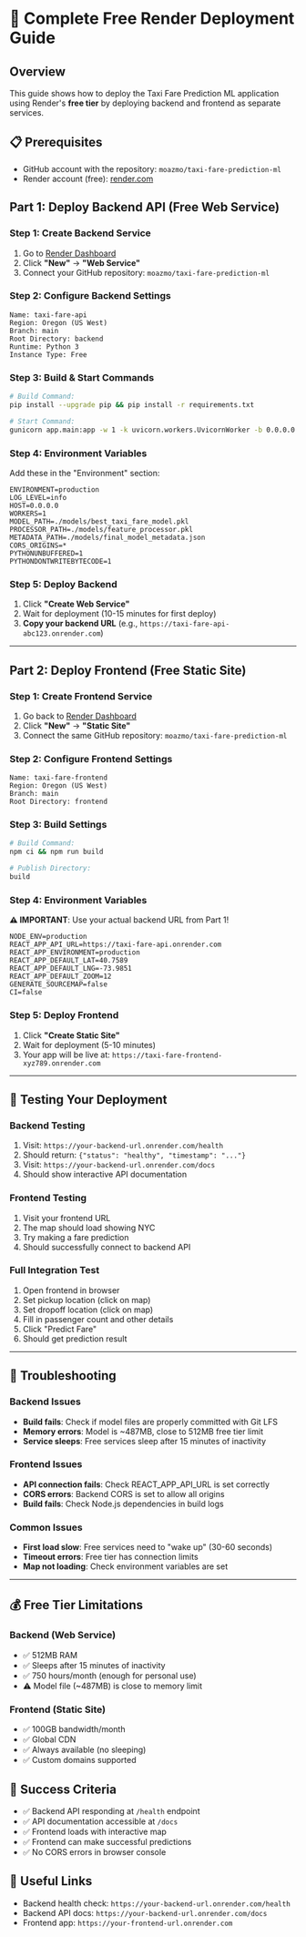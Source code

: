 # 🚀 Complete Free Render Deployment Guide

## Overview
This guide shows how to deploy the Taxi Fare Prediction ML application using Render's **free tier** by deploying backend and frontend as separate services.

## 📋 Prerequisites
- GitHub account with the repository: `moazmo/taxi-fare-prediction-ml`
- Render account (free): [render.com](https://render.com)

## Part 1: Deploy Backend API (Free Web Service)

### Step 1: Create Backend Service
1. Go to [Render Dashboard](https://dashboard.render.com)
2. Click **"New"** → **"Web Service"**
3. Connect your GitHub repository: `moazmo/taxi-fare-prediction-ml`

### Step 2: Configure Backend Settings
```
Name: taxi-fare-api
Region: Oregon (US West)
Branch: main
Root Directory: backend
Runtime: Python 3
Instance Type: Free
```

### Step 3: Build & Start Commands
```bash
# Build Command:
pip install --upgrade pip && pip install -r requirements.txt

# Start Command:
gunicorn app.main:app -w 1 -k uvicorn.workers.UvicornWorker -b 0.0.0.0:$PORT --timeout 120
```

### Step 4: Environment Variables
Add these in the "Environment" section:
```
ENVIRONMENT=production
LOG_LEVEL=info
HOST=0.0.0.0
WORKERS=1
MODEL_PATH=./models/best_taxi_fare_model.pkl
PROCESSOR_PATH=./models/feature_processor.pkl
METADATA_PATH=./models/final_model_metadata.json
CORS_ORIGINS=*
PYTHONUNBUFFERED=1
PYTHONDONTWRITEBYTECODE=1
```

### Step 5: Deploy Backend
1. Click **"Create Web Service"**
2. Wait for deployment (10-15 minutes for first deploy)
3. **Copy your backend URL** (e.g., `https://taxi-fare-api-abc123.onrender.com`)

---

## Part 2: Deploy Frontend (Free Static Site)

### Step 1: Create Frontend Service
1. Go back to [Render Dashboard](https://dashboard.render.com)
2. Click **"New"** → **"Static Site"**
3. Connect the same GitHub repository: `moazmo/taxi-fare-prediction-ml`

### Step 2: Configure Frontend Settings
```
Name: taxi-fare-frontend
Region: Oregon (US West)
Branch: main
Root Directory: frontend
```

### Step 3: Build Settings
```bash
# Build Command:
npm ci && npm run build

# Publish Directory:
build
```

### Step 4: Environment Variables
**⚠️ IMPORTANT**: Use your actual backend URL from Part 1!

```
NODE_ENV=production
REACT_APP_API_URL=https://taxi-fare-api.onrender.com
REACT_APP_ENVIRONMENT=production
REACT_APP_DEFAULT_LAT=40.7589
REACT_APP_DEFAULT_LNG=-73.9851
REACT_APP_DEFAULT_ZOOM=12
GENERATE_SOURCEMAP=false
CI=false
```

### Step 5: Deploy Frontend
1. Click **"Create Static Site"**
2. Wait for deployment (5-10 minutes)
3. Your app will be live at: `https://taxi-fare-frontend-xyz789.onrender.com`

---

## 🎉 Testing Your Deployment

### Backend Testing
1. Visit: `https://your-backend-url.onrender.com/health`
2. Should return: `{"status": "healthy", "timestamp": "..."}`
3. Visit: `https://your-backend-url.onrender.com/docs`
4. Should show interactive API documentation

### Frontend Testing
1. Visit your frontend URL
2. The map should load showing NYC
3. Try making a fare prediction
4. Should successfully connect to backend API

### Full Integration Test
1. Open frontend in browser
2. Set pickup location (click on map)
3. Set dropoff location (click on map)
4. Fill in passenger count and other details
5. Click "Predict Fare"
6. Should get prediction result

---

## 🔧 Troubleshooting

### Backend Issues
- **Build fails**: Check if model files are properly committed with Git LFS
- **Memory errors**: Model is ~487MB, close to 512MB free tier limit
- **Service sleeps**: Free services sleep after 15 minutes of inactivity

### Frontend Issues
- **API connection fails**: Check REACT_APP_API_URL is set correctly
- **CORS errors**: Backend CORS is set to allow all origins
- **Build fails**: Check Node.js dependencies in build logs

### Common Issues
- **First load slow**: Free services need to "wake up" (30-60 seconds)
- **Timeout errors**: Free tier has connection limits
- **Map not loading**: Check environment variables are set

---

## 💰 Free Tier Limitations

### Backend (Web Service)
- ✅ 512MB RAM
- ✅ Sleeps after 15 minutes of inactivity
- ✅ 750 hours/month (enough for personal use)
- ⚠️ Model file (~487MB) is close to memory limit

### Frontend (Static Site)
- ✅ 100GB bandwidth/month
- ✅ Global CDN
- ✅ Always available (no sleeping)
- ✅ Custom domains supported

## 🎯 Success Criteria
- ✅ Backend API responding at `/health` endpoint
- ✅ API documentation accessible at `/docs`
- ✅ Frontend loads with interactive map
- ✅ Frontend can make successful predictions
- ✅ No CORS errors in browser console

## 🔗 Useful Links
- Backend health check: `https://your-backend-url.onrender.com/health`
- Backend API docs: `https://your-backend-url.onrender.com/docs`
- Frontend app: `https://your-frontend-url.onrender.com`
